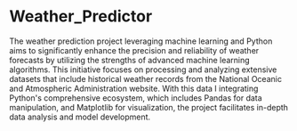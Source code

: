 # Weather_Predictor
The weather prediction project leveraging machine learning and Python aims to significantly enhance the precision and reliability of weather forecasts by utilizing the strengths of advanced machine learning algorithms. This initiative focuses on processing and analyzing extensive datasets that include historical weather records from the National Oceanic and Atmospheric Administration website. With this data I integrating Python's comprehensive ecosystem, which includes Pandas for data manipulation, and Matplotlib for visualization, the project facilitates in-depth data analysis and model development.
